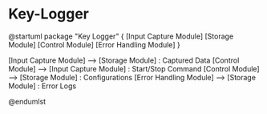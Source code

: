 # Key-Logger

@startuml
package "Key Logger" {
    [Input Capture Module]
    [Storage Module]
    [Control Module]
    [Error Handling Module]
}

[Input Capture Module] --> [Storage Module] : Captured Data
[Control Module] --> [Input Capture Module] : Start/Stop Command
[Control Module] --> [Storage Module] : Configurations
[Error Handling Module] --> [Storage Module] : Error Logs

@endumlst